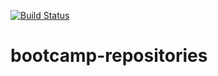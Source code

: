 [![Build Status](https://travis-ci.org/BootcampCS-Set2019/bootcamp-repositories.svg?branch=develop)](https://travis-ci.org/BootcampCS-Set2019/bootcamp-repositories)

# bootcamp-repositories